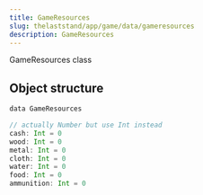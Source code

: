 ```yaml
---
title: GameResources
slug: thelaststand/app/game/data/gameresources
description: GameResources
---
```


GameResources class

## Object structure

```scala
data GameResources

// actually Number but use Int instead
cash: Int = 0
wood: Int = 0
metal: Int = 0
cloth: Int = 0
water: Int = 0
food: Int = 0
ammunition: Int = 0

```
